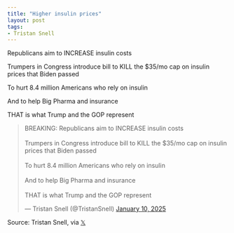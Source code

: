 ```yaml
---
title: "Higher insulin prices"
layout: post
tags:
- Tristan Snell
---
```


Republicans aim to INCREASE insulin costs

Trumpers in Congress introduce bill to KILL the $35/mo cap on insulin prices that Biden passed

To hurt 8.4 million Americans who rely on insulin

And to help Big Pharma and insurance

THAT is what Trump and the GOP represent

<blockquote class="twitter-tweet"><p lang="en" dir="ltr">BREAKING: Republicans aim to INCREASE insulin costs<br><br>Trumpers in Congress introduce bill to KILL the $35/mo cap on insulin prices that Biden passed<br><br>To hurt 8.4 million Americans who rely on insulin<br><br>And to help Big Pharma and insurance<br><br>THAT is what Trump and the GOP represent</p>&mdash; Tristan Snell (@TristanSnell) <a href="https://twitter.com/TristanSnell/status/1877691120190144683?ref_src=twsrc%5Etfw">January 10, 2025</a></blockquote> <script async src="https://platform.twitter.com/widgets.js" charset="utf-8"></script>

Source: Tristan Snell, via [𝕏](https://x.com)
